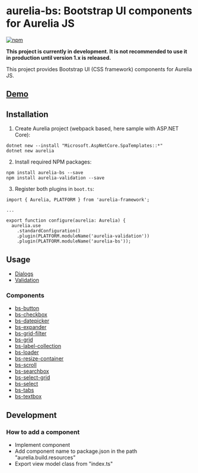 # aurelia-bs: Bootstrap UI components for Aurelia JS

[![npm](https://img.shields.io/npm/v/aurelia-bs.svg)](https://www.npmjs.com/package/aurelia-bs)

**This project is currently in development. It is not recommended to use it in production until version 1.x is released.**

This project provides Bootstrap UI (CSS framework) components for Aurelia JS. 

## [Demo](https://rawgit.com/RSuter/aurelia-bs/master/demo/index.html)

## Installation

1. Create Aurelia project (webpack based, here sample with ASP.NET Core): 

```
dotnet new --install "Microsoft.AspNetCore.SpaTemplates::*"
dotnet new aurelia
```

2. Install required NPM packages: 

```
npm install aurelia-bs --save
npm install aurelia-validation --save
```

3. Register both plugins in `boot.ts`: 

```
import { Aurelia, PLATFORM } from 'aurelia-framework';

...

export function configure(aurelia: Aurelia) {
  aurelia.use
    .standardConfiguration()
    .plugin(PLATFORM.moduleName('aurelia-validation'))
    .plugin(PLATFORM.moduleName('aurelia-bs'));
```

## Usage

- [Dialogs](docs/dialogs.md)
- [Validation](docs/validation.md)

### Components

- [bs-button](docs/components/bs-button.md)
- [bs-checkbox](docs/components/bs-checkbox.md)
- [bs-datepicker](docs/components/bs-datepicker.md)
- [bs-expander](docs/components/bs-expander.md)
- [bs-grid-filter](docs/components/bs-grid-filter.md)
- [bs-grid](docs/components/bs-grid.md)
- [bs-label-collection](docs/components/bs-label-collection.md)
- [bs-loader](docs/components/bs-loader.md)
- [bs-resize-container](docs/components/bs-resize-container.md)
- [bs-scroll](docs/components/bs-scroll.md)
- [bs-searchbox](docs/components/bs-searchbox.md)
- [bs-select-grid](docs/components/bs-select-grid.md)
- [bs-select](docs/components/bs-select.md)
- [bs-tabs](docs/components/bs-tabs.md)
- [bs-textbox](docs/components/bs-textbox.md)

## Development

### How to add a component

- Implement component
- Add component name to package.json in the path "aurelia.build.resources"
- Export view model class from "index.ts"
